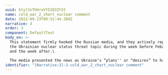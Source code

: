 ```yaml
---
uuid: blyl3sTHdroVY5IQ3Zt5t
name: cold_war_2_chart_nuclear comment
date: 2022-09-23T09:52:44.389Z
narrative: 3
order: 3
component: DefaultText
body_en: >-
  This statement firmly hooked the Russian media, and they actively reproduced
  the Ukrainian nuclear status threat topic during the week before February 24
  and the week after.\

  The media presented the news as Ukraine’s “plans'' or “desires” to have the status of nuclear power as an end in itself. However, Zelensky’s statement initially had the context of a forced reaction to the lack of security guarantees from the nuclear powers.
identifier: "[Narrative:3]-3-cold_war_2_chart_nuclear comment"
---
```

